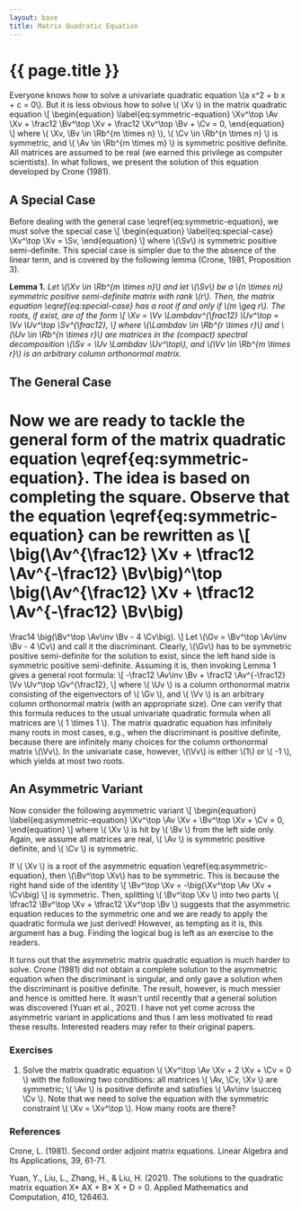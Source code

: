 ```yaml
---
layout: base
title: Matrix Quadratic Equation
---
```

# {{ page.title }}

Everyone knows how to solve a univariate quadratic equation \\(a x^2 + b x + c = 0\\).
But it is less obvious how to solve \\( \Xv \\) in the matrix quadratic equation 
\\[
\begin{equation}
\label{eq:symmetric-equation}
    \Xv^\top \Av \Xv + \frac12 \Bv^\top \Xv + \frac12 \Xv^\top \Bv + \Cv = 0,
\end{equation}
\\]
where \\( \Xv, \Bv \in \Rb^{m \times n} \\), \\( \Cv \in \Rb^{n \times n} \\) is symmetric, and \\( \Av \in \Rb^{m \times m} \\) is symmetric positive definite.
All matrices are assumed to be real (we earned this privilege as computer scientists).
In what follows, we present the solution of this equation developed by Crone (1981).

## A Special Case
Before dealing with the general case \eqref{eq:symmetric-equation}, we must solve the special case
\\[
\begin{equation}
\label{eq:special-case}
    \Xv^\top \Xv = \Sv,
\end{equation}
\\]
where \\(\Sv\\) is symmetric positive semi-definite.
This special case is simpler due to the the absence of the linear term, and is covered by the following lemma (Crone, 1981, Proposition 3).

**Lemma 1.**
<i>
Let \\(\Xv \in \Rb^{m \times n}\\) and let \\(\Sv\\) be a \\(n \times n\\) symmetric positive semi-definite matrix with rank \\(r\\).
Then, the matrix equation \eqref{eq:special-case} has a root if and only if \\(m \geq r\\).
The roots, if exist, are of the form
\\[
    \Xv = \Vv \Lambdav^{\frac12} \Uv^\top = \Vv \Uv^\top \Sv^{\frac12},
\\]
where \\(\Lambdav \in \Rb^{r \times r}\\) and \\(\Uv \in \Rb^{n \times r}\\) are matrices in the (compact) spectral decomposition \\(\Sv = \Uv \Lambdav \Uv^\top\\), and \\(\Vv \in \Rb^{m \times r}\\) is an arbitrary column orthonormal matrix.
</i>

<!-- <i>Proof.</i>
If \\(m < r\\), the equation's two sides do not have the same rank, and thus cannot be equal.
When \\(m > r\\), it is trivial to verify \\(\Vv \Lambdav^{\frac12} \Uv^\top\\) is indeed a root as long as \\(\Vv\\) is column orthonormal.
It remains to prove all roots can be written in this form.
Let \\( \Xv \\) be an arbitrary root and define \\(\Vv = \Xv \Uv \Lambdav^{-\frac12}\\).
It is easy to verify that \\( \Vv \\) indeed has orthonormal columns.
Then, it follows that
\\[
\Vv \Lambdav^{\frac12} \Uv^\top
=
\big(\Xv \Uv \Lambdav^{-\frac12}\big) \Lambdav^{\frac12} \Uv^\top
=
\Xv \Uv \Uv^\top
=
\Xv.
\\]
It's worth noting that the last equality does not assume \\( \Uv \Uv^\top \\) is identity---it is not when \\( \Sv \\) is rank deficient.
Instead, the last equality uses
\\(
\Xv \Uv_{\perp} = 0
\\)
since
\\(
\big(\Xv \Uv_{\perp}\big)^\top
\big(\Xv \Uv_{\perp}\big)
= 0
\\).
**Q.E.D.** -->

## The General Case

Now we are ready to tackle the general form of the matrix quadratic equation \eqref{eq:symmetric-equation}.
The idea is based on completing the square.
Observe that the equation \eqref{eq:symmetric-equation} can be rewritten as
\\[
\big(\Av^{\frac12} \Xv + \tfrac12 \Av^{-\frac12} \Bv\big)^\top
\big(\Av^{\frac12} \Xv + \tfrac12 \Av^{-\frac12} \Bv\big)
=
\frac14 \big(\Bv^\top \Av\inv \Bv - 4 \Cv\big).
\\]
Let \\(\Gv = \Bv^\top \Av\inv \Bv - 4 \Cv\\) and call it the discriminant.
Clearly, \\(\Gv\\) has to be symmetric positive semi-definite for the solution to exist, since the left hand side is symmetric positive semi-definite.
Assuming it is, then invoking Lemma 1 gives a general root formula:
\\[
    -\frac12 \Av\inv \Bv + \frac12 \Av^{-\frac12} \Vv \Uv^\top \Gv^{\frac12},
\\]
where \\( \Uv \\) is a column orthonormal matrix consisting of the eigenvectors of \\( \Gv \\), and \\( \Vv \\) is an arbitrary column orthonormal matrix (with an appropriate size).
One can verify that this formula reduces to the usual univariate quadratic formula when all matrices are \\( 1 \times 1 \\).
The matrix quadratic equation has infinitely many roots in most cases, e.g., when the discriminant is positive definite, because there are infinitely many choices for the column orthonormal matrix \\(\Vv\\).
In the univariate case, however, \\(\Vv\\) is either \\(1\\) or \\( -1 \\), which yields at most two roots.

## An Asymmetric Variant

Now consider the following asymmetric variant
\\[
\begin{equation}
\label{eq:asymmetric-equation}
    \Xv^\top \Av \Xv + \Bv^\top \Xv + \Cv = 0,
\end{equation}
\\]
where \\( \Xv \\) is hit by \\( \Bv \\) from the left side only.
Again, we assume all matrices are real, \\( \Av \\) is symmetric positive definite, and \\( \Cv \\) is symmetric.

If \\( \Xv \\) is a root of the asymmetric equation \eqref{eq:asymmetric-equation}, then \\(\Bv^\top \Xv\\) has to be symmetric.
This is because the right hand side of the identity
\\[
    \Bv^\top \Xv = -\big(\Xv^\top \Av \Xv + \Cv\big)
\\]
is symmetric.
Then, splitting \\( \Bv^\top \Xv \\) into two parts \\( \tfrac12 \Bv^\top \Xv + \tfrac12 \Xv^\top \Bv \\) suggests that the asymmetric equation reduces to the symmetric one and we are ready to apply the quadratic formula we just derived!
However, as tempting as it is, this argument has a bug.
Finding the logical bug is left as an exercise to the readers.

It turns out that the asymmetric matrix quadratic equation is much harder to solve.
Crone (1981) did not obtain a complete solution to the asymmetric equation when the discriminant is singular,
and only gave a solution when the discriminant is positive definite.
The result, however, is much messier and hence is omitted here.
It wasn't until recently that a general solution was discovered (Yuan et al., 2021).
I have not yet come across the asymmetric variant in applications and thus I am less motivated to read these results.
Interested readers may refer to their original papers.

### **Exercises**
1. Solve the matrix quadratic equation \\( \Xv^\top \Av \Xv + 2 \Xv + \Cv = 0 \\) with the following two conditions:
all matrices \\( \Av, \Cv, \Xv \\) are symmetric;
\\( \Av \\) is positive definite and satisfies \\( \Av\inv \succeq \Cv \\).
Note that we need to solve the equation with the symmetric constraint \\( \Xv = \Xv^\top \\).
How many roots are there?

### **References**
Crone, L. (1981). Second order adjoint matrix equations. Linear Algebra and Its Applications, 39, 61-71.

Yuan, Y., Liu, L., Zhang, H., & Liu, H. (2021). The solutions to the quadratic matrix equation X* AX + B* X + D = 0. Applied Mathematics and Computation, 410, 126463.
